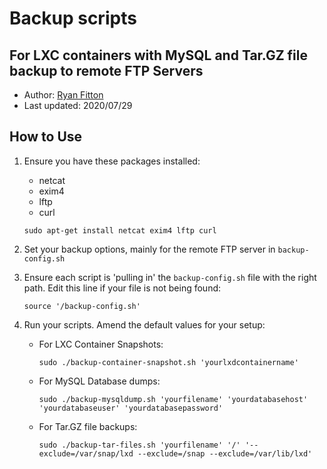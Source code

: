 # Backup scripts
## For LXC containers with MySQL and Tar.GZ file backup to remote FTP Servers

* Author: [Ryan Fitton](https://ryanfitton.co.uk)
* Last updated: 2020/07/29

## How to Use

1. Ensure you have these packages installed:
	* netcat
	* exim4
	* lftp
	* curl

	```
	sudo apt-get install netcat exim4 lftp curl
	```

2. Set your backup options, mainly for the remote FTP server in `backup-config.sh`

3. Ensure each script is 'pulling in' the `backup-config.sh` file with the right path. Edit this line if your file is not being found:

	```
	source '/backup-config.sh'
	```

4. Run your scripts. Amend the default values for your setup:

	* For LXC Container Snapshots:

		```
		sudo ./backup-container-snapshot.sh 'yourlxdcontainername'
		```
	
	* For MySQL Database dumps:

		```
		sudo ./backup-mysqldump.sh 'yourfilename' 'yourdatabasehost' 'yourdatabaseuser' 'yourdatabasepassword'
		```

	* For Tar.GZ file backups:

		```
		sudo ./backup-tar-files.sh 'yourfilename' '/' '--exclude=/var/snap/lxd --exclude=/snap --exclude=/var/lib/lxd'
		```